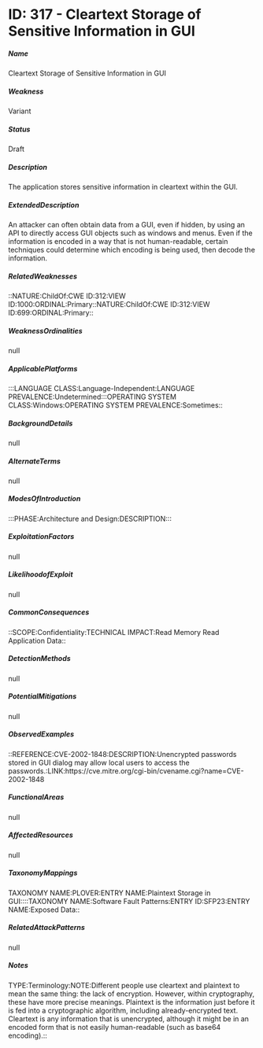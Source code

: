 # ID: 317 - Cleartext Storage of Sensitive Information in GUI
<h5>Name</h5>Cleartext Storage of Sensitive Information in GUI
<h5>Weakness</h5>Variant
<h5>Status</h5>Draft
<h5>Description</h5>The application stores sensitive information in cleartext within the GUI.
<h5>ExtendedDescription</h5>An attacker can often obtain data from a GUI, even if hidden, by using an API to directly access GUI objects such as windows and menus. Even if the information is encoded in a way that is not human-readable, certain techniques could determine which encoding is being used, then decode the information.
<h5>RelatedWeaknesses</h5>::NATURE:ChildOf:CWE ID:312:VIEW ID:1000:ORDINAL:Primary::NATURE:ChildOf:CWE ID:312:VIEW ID:699:ORDINAL:Primary::
<h5>WeaknessOrdinalities</h5>null
<h5>ApplicablePlatforms</h5>:::LANGUAGE CLASS:Language-Independent:LANGUAGE PREVALENCE:Undetermined:::OPERATING SYSTEM CLASS:Windows:OPERATING SYSTEM PREVALENCE:Sometimes::
<h5>BackgroundDetails</h5>null
<h5>AlternateTerms</h5>null
<h5>ModesOfIntroduction</h5>:::PHASE:Architecture and Design:DESCRIPTION:::
<h5>ExploitationFactors</h5>null
<h5>LikelihoodofExploit</h5>null
<h5>CommonConsequences</h5>::SCOPE:Confidentiality:TECHNICAL IMPACT:Read Memory Read Application Data::
<h5>DetectionMethods</h5>null
<h5>PotentialMitigations</h5>null
<h5>ObservedExamples</h5>::REFERENCE:CVE-2002-1848:DESCRIPTION:Unencrypted passwords stored in GUI dialog may allow local users to access the passwords.:LINK:https://cve.mitre.org/cgi-bin/cvename.cgi?name=CVE-2002-1848
<h5>FunctionalAreas</h5>null
<h5>AffectedResources</h5>null
<h5>TaxonomyMappings</h5>TAXONOMY NAME:PLOVER:ENTRY NAME:Plaintext Storage in GUI::::TAXONOMY NAME:Software Fault Patterns:ENTRY ID:SFP23:ENTRY NAME:Exposed Data::
<h5>RelatedAttackPatterns</h5>null
<h5>Notes</h5>TYPE:Terminology:NOTE:Different people use cleartext and plaintext to mean the same thing: the lack of encryption. However, within cryptography, these have more precise meanings. Plaintext is the information just before it is fed into a cryptographic algorithm, including already-encrypted text. Cleartext is any information that is unencrypted, although it might be in an encoded form that is not easily human-readable (such as base64 encoding).::

